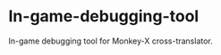 In-game-debugging-tool
======================

In-game debugging tool for Monkey-X cross-translator.
